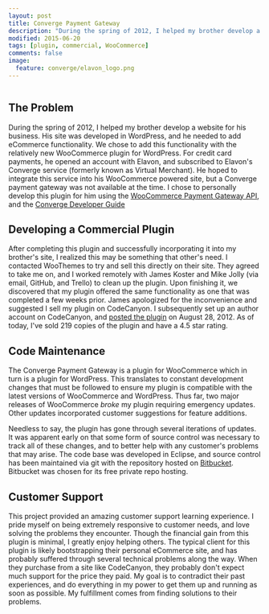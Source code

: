 ```yaml
---
layout: post
title: Converge Payment Gateway
description: "During the spring of 2012, I helped my brother develop a website for his business. His site was developed in WordPress, and he needed to add eCommerce functionality. We chose to add this functionality with the relatively new WooCommerce plugin for WordPress. For credit card payments, he opened an account with Elavon, and subscribed to Elavon's Converge service (formerly known as Virtual Merchant). He hoped to integrate this service into his WooCommerce powered site, but a Converge payment gateway was not available at the time. I chose to personally develop this plugin for him using the WooCommerce Payment Gateway API, and the Converge Developer Guide"
modified: 2015-06-20
tags: [plugin, commercial, WooCommerce]
comments: false
image:
  feature: converge/elavon_logo.png
---
```

<figure style="text-align: center">
  <a href="http://codecanyon.net/item/elavon-converge-payment-gateway-for-woocommerce/2894233">
    <img src="{{ site.url }}/images/converge/converge_payment_gateway.png" alt="">
  </a>
</figure>

## The Problem

During the spring of 2012, I helped my brother develop a website for his business. His site was developed in WordPress, and he needed to add eCommerce functionality. We chose to add this functionality with the relatively new WooCommerce plugin for WordPress. For credit card payments, he opened an account with Elavon, and subscribed to Elavon's Converge service (formerly known as Virtual Merchant). He hoped to integrate this service into his WooCommerce powered site, but a Converge payment gateway was not available at the time. I chose to personally develop this plugin for him using the [WooCommerce Payment Gateway API](http://docs.woothemes.com/document/payment-gateway-api/), and the [Converge Developer Guide](https://www.myvirtualmerchant.com/VirtualMerchant/download/developerGuide.pdf)

## Developing a Commercial Plugin

After completing this plugin and successfully incorporating it into my brother's site, I realized this may be something that other's need. I contacted WooThemes to try and sell this directly on their site. They agreed to take me on, and I worked remotely with James Koster and Mike Jolly (via email, GitHub, and Trello) to clean up the plugin. Upon finishing it, we discovered that my plugin offered the same functionality as one that was completed a few weeks prior. James apologized for the inconvenience and suggested I sell my plugin on CodeCanyon. I subsequently set up an author account on CodeCanyon, and [posted the plugin](http://codecanyon.net/item/elavon-converge-payment-gateway-for-woocommerce/2894233) on August 28, 2012. As of today, I've sold 219 copies of the plugin and have a 4.5 star rating.

## Code Maintenance

The Converge Payment Gateway is a plugin for WooCommerce which in turn is a plugin for WordPress. This translates to constant development changes that must be followed to ensure my plugin is compatible with the latest versions of WooCommerce and WordPress. Thus far, two major releases of WooCommerce *broke* my plugin requiring emergency updates. Other updates incorporated customer suggestions for feature additions.

Needless to say, the plugin has gone through several iterations of updates. It was apparent early on that some form of source control was necessary to track all of these changes, and to better help with any customer's problems that may arise. The code base was developed in Eclipse, and source control has been maintained via git with the repository hosted on [Bitbucket](https://bitbucket.org/?utm_source=bing&utm_medium=cpc&utm_term=bitbucket&utm_campaign=Bitbucket-US-ENG-Brand). Bitbucket was chosen for its free private repo hosting.

## Customer Support

This project provided an amazing customer support learning experience. I pride myself on being extremely responsive to customer needs, and love solving the problems they encounter. Though the financial gain from this plugin is minimal, I greatly enjoy helping others. The typical client for this plugin is likely bootstrapping their personal eCommerce site, and has probably suffered through several technical problems along the way. When they purchase from a site like CodeCanyon, they probably don't expect much support for the price they paid. My goal is to contradict their past experiences, and do everything in my power to get them up and running as soon as possible. My fulfillment comes from finding solutions to their problems.
